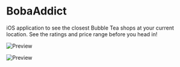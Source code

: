 # BobaAddict

iOS application to see the closest Bubble Tea shops at your current location. See the ratings and price range before you head in!


![Preview](https://i.imgur.com/ZumaZS1.png)

![Preview](https://i.imgur.com/rGYauuT.png)
